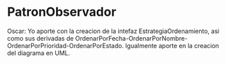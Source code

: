 # PatronObservador
Oscar: Yo aporte con la creacion de la intefaz EstrategiaOrdenamiento, asi como sus derivadas de
OrdenarPorFecha-OrdenarPorNombre-OrdenarPorPrioridad-OrdenarPorEstado. Igualmente aporte en la 
creacion del diagrama en UML.